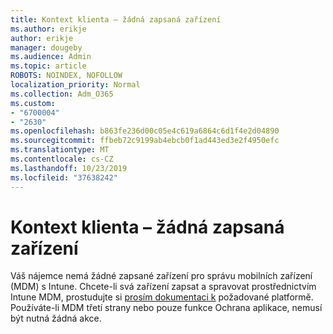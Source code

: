 ```yaml
---
title: Kontext klienta – žádná zapsaná zařízení
ms.author: erikje
author: erikje
manager: dougeby
ms.audience: Admin
ms.topic: article
ROBOTS: NOINDEX, NOFOLLOW
localization_priority: Normal
ms.collection: Adm_O365
ms.custom:
- "6700004"
- "2630"
ms.openlocfilehash: b863fe236d00c05e4c619a6864c6d1f4e2d04890
ms.sourcegitcommit: ffbeb72c9199ab4ebcb0f1ad443ed3e2f4950efc
ms.translationtype: MT
ms.contentlocale: cs-CZ
ms.lasthandoff: 10/23/2019
ms.locfileid: "37638242"
---
```

# <a name="client-context---no-enrolled-devices"></a>Kontext klienta – žádná zapsaná zařízení

Váš nájemce nemá žádné zapsané zařízení pro správu mobilních zařízení (MDM) s Intune. Chcete-li svá zařízení zapsat a spravovat prostřednictvím Intune MDM, prostudujte si [prosím dokumentaci k](https://docs.microsoft.com/intune/device-enrollment) požadované platformě. Používáte-li MDM třetí strany nebo pouze funkce Ochrana aplikace, nemusí být nutná žádná akce. 